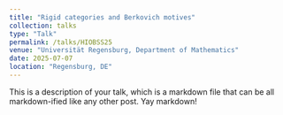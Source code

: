 ```yaml
---
title: "Rigid categories and Berkovich motives"
collection: talks
type: "Talk"
permalink: /talks/HIOBSS25
venue: "Universität Regensburg, Department of Mathematics"
date: 2025-07-07
location: "Regensburg, DE"
---
```


This is a description of your talk, which is a markdown file that can be all markdown-ified like any other post. Yay markdown!
